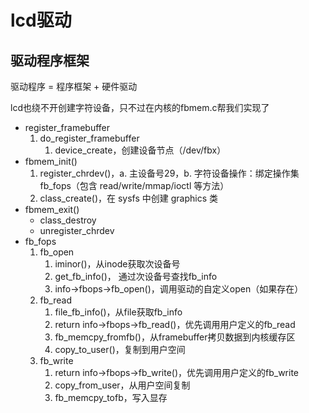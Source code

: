 # lcd驱动

## 驱动程序框架

驱动程序 = 程序框架 + 硬件驱动

lcd也绕不开创建字符设备，只不过在内核的fbmem.c帮我们实现了

- register_framebuffer
    1. do_register_framebuffer
        1. device_create，创建设备节点（/dev/fbx）
- fbmem_init()
    1. register_chrdev()，a. 主设备号29，b. 字符设备操作：绑定操作集 fb_fops（包含 read/write/mmap/ioctl 等方法）     
    2. class_create()，在 sysfs 中创建 graphics 类
- fbmem_exit()
    - class_destroy
    - unregister_chrdev
-  fb_fops
    1. fb_open
        1. iminor()，从inode获取次设备号
        2. get_fb_info()， 通过次设备号查找fb_info
        3. info->fbops->fb_open()，调用驱动的自定义open（如果存在）
    2. fb_read
        1. file_fb_info()，从file获取fb_info
        2. return info->fbops->fb_read()，优先调用用户定义的fb_read
        3. fb_memcpy_fromfb()，从framebuffer拷贝数据到内核缓存区
        4. copy_to_user()，复制到用户空间
    3. fb_write
        1. return info->fbops->fb_write()，优先调用用户定义的fb_write
        2. copy_from_user，从用户空间复制
        3. fb_memcpy_tofb，写入显存




